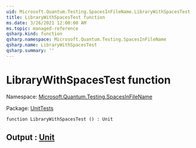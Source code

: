 ```yaml
---
uid: Microsoft.Quantum.Testing.SpacesInFileName.LibraryWithSpacesTest
title: LibraryWithSpacesTest function
ms.date: 3/26/2021 12:00:00 AM
ms.topic: managed-reference
qsharp.kind: function
qsharp.namespace: Microsoft.Quantum.Testing.SpacesInFileName
qsharp.name: LibraryWithSpacesTest
qsharp.summary: ''
---
```


# LibraryWithSpacesTest function

Namespace: [Microsoft.Quantum.Testing.SpacesInFileName](xref:Microsoft.Quantum.Testing.SpacesInFileName)

Package: [UnitTests](https://nuget.org/packages/UnitTests)




```qsharp
function LibraryWithSpacesTest () : Unit
```


## Output : [Unit](xref:microsoft.quantum.lang-ref.unit)

